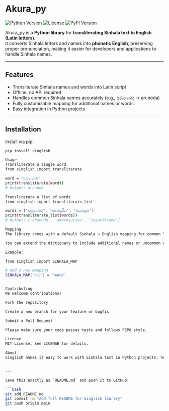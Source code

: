 # Akura_py

[![Python Version](https://img.shields.io/badge/python-3.11+-blue.svg)](https://www.python.org/)
[![License](https://img.shields.io/badge/license-MIT-green.svg)](LICENSE)
[![PyPI Version](https://img.shields.io/pypi/v/singlish.svg)](https://pypi.org/project/singlish/)

Akura_py is a **Python library** for **transliterating Sinhala text to English (Latin letters)**.  
It converts Sinhala letters and names into **phonetic English**, preserving proper pronunciation, making it easier for developers and applications to handle Sinhala names.

---

## Features

- Transliterate Sinhala names and words into Latin script  
- Offline, no API required  
- Handles common Sinhala names accurately (e.g., අරුණෝද → arunoda)  
- Fully customizable mapping for additional names or words  
- Easy integration in Python projects  

---

## Installation

Install via pip:

```bash
pip install singlish

Usage
Transliterate a single word
from singlish import transliterate

word = "අරුණෝද"
print(transliterate(word))
# Output: arunoda

Transliterate a list of words
from singlish import transliterate_list

words = ["අරුණෝද", "අමරසූරිය", "ජයවික්‍රම"]
print(transliterate_list(words))
# Output: ['arunoda', 'amarasuriya', 'jayavikrama']

Mapping
The library comes with a default Sinhala → English mapping for common letters and names.

You can extend the dictionary to include additional names or uncommon words.

Example:

from singlish import SINHALA_MAP

# Add a new mapping
SINHALA_MAP["නම"] = "nama"


Contributing
We welcome contributions!

Fork the repository

Create a new branch for your feature or bugfix

Submit a Pull Request

Please make sure your code passes tests and follows PEP8 style.

License
MIT License. See LICENSE for details.

About
Singlish makes it easy to work with Sinhala text in Python projects, helping developers transliterate names, addresses, and other text accurately into English phonetics.


---

Save this exactly as `README.md` and push it to GitHub:

```bash
git add README.md
git commit -m "Add full README for Singlish library"
git push origin main
